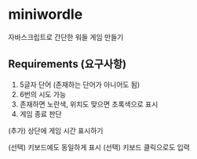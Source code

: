 # miniwordle
자바스크립트로 간단한 워들 게임 만들기

## Requirements (요구사항)
1. 5글자 단어 (존재하는 단어가 아니어도 됨)
2. 6번의 시도 가능
3. 존재하면 노란색, 위치도 맞으면 초록색으로 표시
4. 게임 종료 판단

(추가) 상단에 게임 시간 표시하기

(선택) 키보드에도 동일하게 표시
(선택) 키보드 클릭으로도 입력
